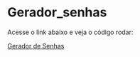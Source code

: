 # Gerador_senhas

Acesse o link abaixo e veja o código rodar:

<a href="https://dericofredy.github.io/Gerador_senhas/">Gerador de Senhas</a>
